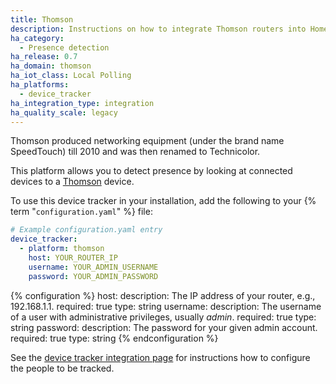 ```yaml
---
title: Thomson
description: Instructions on how to integrate Thomson routers into Home Assistant.
ha_category:
  - Presence detection
ha_release: 0.7
ha_domain: thomson
ha_iot_class: Local Polling
ha_platforms:
  - device_tracker
ha_integration_type: integration
ha_quality_scale: legacy
---
```


Thomson produced networking equipment (under the brand name SpeedTouch) till 2010 and was then renamed to Technicolor.

This platform allows you to detect presence by looking at connected devices to a [Thomson](https://www.technicolor.com/) device.

To use this device tracker in your installation, add the following to your {% term "`configuration.yaml`" %} file:

```yaml
# Example configuration.yaml entry
device_tracker:
  - platform: thomson
    host: YOUR_ROUTER_IP
    username: YOUR_ADMIN_USERNAME
    password: YOUR_ADMIN_PASSWORD
```

{% configuration %}
host:
  description: The IP address of your router, e.g., 192.168.1.1.
  required: true
  type: string
username:
  description: The username of a user with administrative privileges, usually *admin*.
  required: true
  type: string
password:
  description: The password for your given admin account.
  required: true
  type: string
{% endconfiguration %}

See the [device tracker integration page](/integrations/device_tracker/) for instructions how to configure the people to be tracked.
